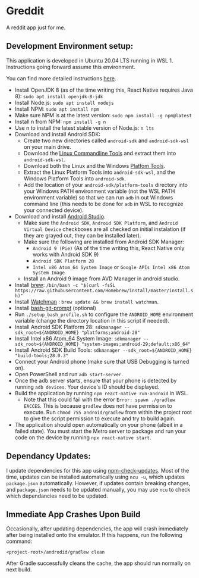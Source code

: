 # Greddit
A reddit app just for me.

## Development Environment setup:
This application is developed in Ubuntu 20.04 LTS running in WSL 1. Instructions going forward assume this environment.

You can find more detailed instructions [here](https://reactnative.dev/docs/environment-setup).

* Install OpenJDK 8 (as of the time writing this, React Native requires Java 8): `sudo apt install openjdk-8-jdk`
* Install Node.js: `sudo apt install nodejs`
* Install NPM: `sudo apt install npm`
* Make sure NPM is at the latest version: `sudo npm install -g npm@latest`
* Install n from NPM: `npm install -g n` 
* Use n to install the latest stable version of Node.js: `n lts`
* Download and install Android SDK:
  * Create two new directories called `android-sdk` and `android-sdk-wsl` on your main drive.
  * Download the [Linux Commandline Tools](https://developer.android.com/studio#downloads) and extract them into `android-sdk-wsl`.
  * Download both the Linux and the Windows [Platfom Tools](https://developer.android.com/studio/releases/platform-tools).
  * Extract the Linux Platform Tools into `android-sdk-wsl`, and the Windows Platform Tools into `android-sdk`.
  * Add the location of your `android-sdk/platform-tools` directory into your Windows PATH environment variable (not the WSL PATH environment variable) so that we can run `adb` in out Windows command line (this needs to be done for `adb` in WSL to recognize your connected device).
* Download and install [Android Studio](https://developer.android.com/studio/index.html).
  * Make sure the `Android SDK`, `Android SDK Platform`, and `Android Virtual Device` checkboxes are all checked on initial instalation (if they are grayed out, they can be installed later).
  * Make sure the following are installed from Android SDK Manager:
    * `Android 9 (Pie)` (As of the time writing this, React Native only works with Android SDK 9)
    * `Android SDK Platform 28`
    * `Intel x86 Atom_64 System Image` or `Google APIs Intel x86 Atom System Image`
  * Install an Android 9 image from AVD Manager in android studio.
* Install [brew](https://brew.sh/): `/bin/bash -c "$(curl -fsSL https://raw.githubusercontent.com/Homebrew/install/master/install.sh)"`
* Install [Watchman](https://facebook.github.io/watchman/docs/install/#buildinstall) : `brew update && brew install watchman`.
* Install [bash-git-prompt](https://github.com/magicmonty/bash-git-prompt) (optional)
* Run `./setup_bash_profile.sh` to configure the `ANDROID_HOME` environment variable (change the directory location in this script if needed).
* Install Android SDK Platform 28: `sdkmanager --sdk_root=${ANDROID_HOME} "platforms;android-28"`
* Install Intel x86 Atom_64 System Image: `sdkmanager --sdk_root=${ANDROID_HOME} "system-images;android-29;default;x86_64"`
* Install Android SDK Build Tools: `sdkmanager --sdk_root=${ANDROID_HOME} "build-tools;28.0.3"`
* Connect your Android phone (make sure that USB Debugging is turned on).
* Open PowerShell and run `adb start-server`.
* Once the adb server starts, ensure that your phone is detected by running `adb devices`. Your device's ID should be displayed.
* Build the application by running `npm react-native run-android` in WSL.
  * Note that this could fail with the error `Error: spawn ./gradlew EACCES`. This is because `gradlew` does not have permission to execute. Run `chmod 755 android/gradlew` from within the project root to give the script permission to execute and try to build again.
* The application should open automatically on your phone (albeit in a failed state). You must start the Metro server to package and run your code on the device by running `npx react-native start`.

## Dependancy Updates:
I update dependencies for this app using [npm-check-updates](https://www.npmjs.com/package/npm-check-updates). Most of the time, updates can be installed automatically using `ncu -u`, which updates `package.json` automatically. However, if updates contain breaking changes, and `package.json` needs to be updated manually, you may use `ncu` to check which dependancies need to be updated.

## Immediate App Crashes Upon Build
Occasionally, after updating dependencies, the app will crash immediately after being installed onto the emulator. If this happens, run the following command:

```
<project-root>/androdid/gradlew clean
```
After Gradle successfully cleans the cache, the app should run normally on next build.
